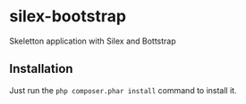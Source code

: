 silex-bootstrap
===============

Skeletton application with Silex and Bottstrap


Installation
------------

Just run the ``php composer.phar install`` command to install it.